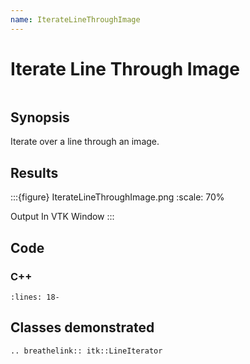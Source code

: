 ```yaml
---
name: IterateLineThroughImage
---
```


# Iterate Line Through Image

```{index} single: LineIterator pair: line; image
```

## Synopsis

Iterate over a line through an image.

## Results

:::{figure} IterateLineThroughImage.png
:scale: 70%

Output In VTK Window
:::

## Code

### C++

```{literalinclude} Code.cxx
:lines: 18-
```

## Classes demonstrated

```{eval-rst}
.. breathelink:: itk::LineIterator
```
